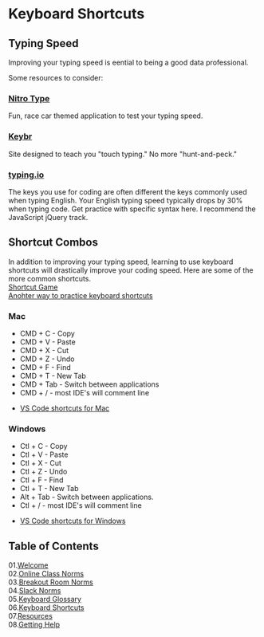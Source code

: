 # Keyboard Shortcuts

## Typing Speed
Improving your typing speed is eential to being a good data professional. 

Some resources to consider: 

### [Nitro Type](https://www.nitrotype.com/)
Fun, race car themed application to test your typing speed. 

### [Keybr](https://www.keybr.com/)
Site designed to teach you "touch typing." No more "hunt-and-peck." 

### [typing.io](https://typing.io/)
The keys you use for coding are often different the keys commonly used when typing English. Your English typing speed typically drops by 30% when typing code. Get practice with specific syntax here. I recommend the JavaScript jQuery track.

## Shortcut Combos
In addition to improving your typing speed, learning to use keyboard shortcuts will drastically improve your coding speed. Here are some of the more common shortcuts. 
<br>
[Shortcut Game](https://mattshaw.org/projects/shortcutgame/)
<br>
[Anohter way to practice keyboard shortcuts](https://www.shortcutfoo.com/)


### Mac

* CMD + C - Copy
* CMD + V - Paste
* CMD + X - Cut
* CMD + Z - Undo
* CMD + F - Find
* CMD + T - New Tab
* CMD + Tab - Switch between applications
* CMD + / - most IDE's will comment line 

- [VS Code shortcuts for Mac](https://code.visualstudio.com/shortcuts/keyboard-shortcuts-macos.pdf)


### Windows

* Ctl + C - Copy
* Ctl + V - Paste
* Ctl + X - Cut
* Ctl + Z - Undo
* Ctl + F - Find
* Ctl + T - New Tab
* Alt + Tab - Switch between applications. 
* Ctl + / - most IDE's will comment line 

- [VS Code shortcuts for Windows](https://code.visualstudio.com/shortcuts/keyboard-shortcuts-windows.pdf)


## Table of Contents

01.[Welcome](01-Welcome.md)<br>
02.[Online Class Norms](02-Online-Class-Norms.md)<br>
03.[Breakout Room Norms](03-Breakout-Room-Norms.md)<br>
04.[Slack Norms](04-Slack-Norms.md)<br>
05.[Keyboard Glossary](05-Keyboard-Glossary.md)<br>
06.[Keyboard Shortcuts](06-Keyboard-Shortcuts.md)<br>
07.[Resources](07-Resources.md)<br>
08.[Getting Help](08-Getting-Help.md)<br>
